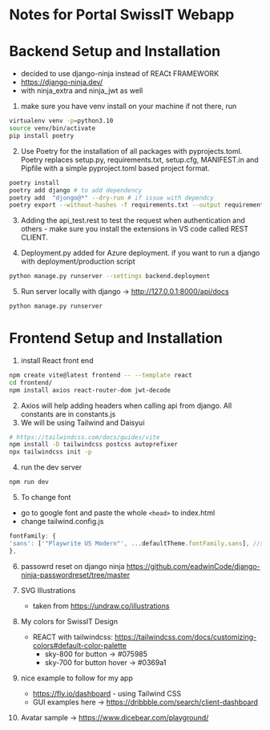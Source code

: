 # Notes for Portal SwissIT Webapp
# Backend Setup and Installation 
- decided to use django-ninja instead of REACt FRAMEWORK
- https://django-ninja.dev/
- with ninja_extra and ninja_jwt as well

1. make sure you have venv install on your machine if not there, run
```bash
virtualenv venv -p=python3.10
source venv/bin/activate
pip install poetry
```
2. Use Poetry for the installation of all packages with pyprojects.toml. Poetry replaces setup.py, requirements.txt, setup.cfg, MANIFEST.in and Pipfile with a simple pyproject.toml based project format.
```bash
poetry install
poetry add django # to add dependency
poetry add  "djongo@*" --dry-run # if issue with dependcy
poetry export --without-hashes -f requirements.txt --output requirements.txt # when deploying to Azure, easier
```
3. Adding the api_test.rest to test the request when authentication and others - make sure you install the extensions in VS code called REST CLIENT.

4. Deployment.py added for Azure deployment. if you want to run a django with deployment/production script
```bash
python manage.py runserver --settings backend.deployment
```
5. Run server locally with django -> http://127.0.0.1:8000/api/docs
```bash
python manage.py runserver
```

# Frontend Setup and Installation
1. install React front end
```bash
npm create vite@latest frontend -- --template react
cd frontend/
npm install axios react-router-dom jwt-decode
```
2. Axios will help adding headers when calling api from django. All constants are in constants.js
3. We will be using Tailwind and Daisyui 
```bash
# https://tailwindcss.com/docs/guides/vite
npm install -D tailwindcss postcss autoprefixer
npx tailwindcss init -p
```
4. run the dev server 
```bash
npm run dev
```
5. To change font
- go to google font and paste the whole ```<head>``` to index.html
- change tailwind.config.js
```javascript
fontFamily: {
'sans': ['"Playwrite US Modern"', ...defaultTheme.fontFamily.sans], //set main font
},
```
6. passowrd reset on django ninja
https://github.com/eadwinCode/django-ninja-passwordreset/tree/master

7. SVG Illustrations
    - taken from https://undraw.co/illustrations

8. My colors for SwissIT Design
    - REACT with tailwindcss: https://tailwindcss.com/docs/customizing-colors#default-color-palette
        - sky-800 for button -> #075985
        - sky-700 for button hover -> #0369a1


9. nice example to follow for my app
    - https://fly.io/dashboard - using Tailwind CSS
    - GUI examples here -> https://dribbble.com/search/client-dashboard

10. Avatar sample -> https://www.dicebear.com/playground/